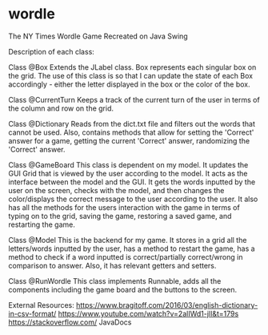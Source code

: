 # wordle
The NY Times Wordle Game Recreated on Java Swing

Description of each class:

  Class @Box
  Extends the JLabel class. Box represents each singular box on the grid. The use of this class is so that I can
  update the state of each Box accordingly - either the letter displayed in the box or the color of the box.

  Class @CurrentTurn
  Keeps a track of the current turn of the user in terms of the column and row on the grid.

  Class @Dictionary
  Reads from the dict.txt file and filters out the words that cannot be used. Also, contains methods that allow
  for setting the 'Correct' answer for a game, getting the current 'Correct' answer, randomizing the 'Correct' answer.

  Class @GameBoard
  This class is dependent on my model. It updates the GUI Grid that is viewed by the user according to the model. It
  acts as the interface between the model and the GUI. It gets the words inputted by the user on the screen,
  checks with the model, and then changes the color/displays the correct message to the user according to the user.
  It also has all the methods for the users interaction with the game in terms of typing on to the grid, saving the game,
  restoring a saved game, and restarting the game.

  Class @Model
  This is the backend for my game. It stores in a grid all the letters/words inputted by the user, has a method to restart the game,
  has a method to check if a word inputted is correct/partially correct/wrong in comparison to answer. Also, it has
  relevant getters and setters.

  Class @RunWordle
  This class implements Runnable, adds all the components including the game board and the buttons to the screen.

External Resources:
https://www.bragitoff.com/2016/03/english-dictionary-in-csv-format/
https://www.youtube.com/watch?v=2alIWd1-jlI&t=179s
https://stackoverflow.com/
JavaDocs
